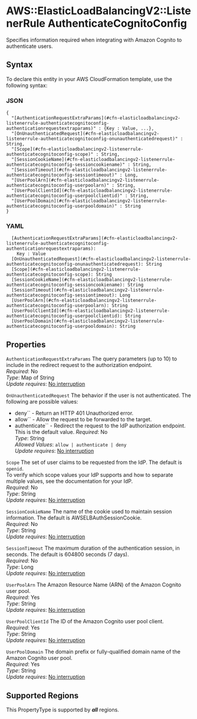 # AWS::ElasticLoadBalancingV2::ListenerRule AuthenticateCognitoConfig<a name="aws-properties-elasticloadbalancingv2-listenerrule-authenticatecognitoconfig"></a>

Specifies information required when integrating with Amazon Cognito to authenticate users\.

## Syntax<a name="aws-properties-elasticloadbalancingv2-listenerrule-authenticatecognitoconfig-syntax"></a>

To declare this entity in your AWS CloudFormation template, use the following syntax:

### JSON<a name="aws-properties-elasticloadbalancingv2-listenerrule-authenticatecognitoconfig-syntax.json"></a>

```
{
  "[AuthenticationRequestExtraParams](#cfn-elasticloadbalancingv2-listenerrule-authenticatecognitoconfig-authenticationrequestextraparams)" : {Key : Value, ...},
  "[OnUnauthenticatedRequest](#cfn-elasticloadbalancingv2-listenerrule-authenticatecognitoconfig-onunauthenticatedrequest)" : String,
  "[Scope](#cfn-elasticloadbalancingv2-listenerrule-authenticatecognitoconfig-scope)" : String,
  "[SessionCookieName](#cfn-elasticloadbalancingv2-listenerrule-authenticatecognitoconfig-sessioncookiename)" : String,
  "[SessionTimeout](#cfn-elasticloadbalancingv2-listenerrule-authenticatecognitoconfig-sessiontimeout)" : Long,
  "[UserPoolArn](#cfn-elasticloadbalancingv2-listenerrule-authenticatecognitoconfig-userpoolarn)" : String,
  "[UserPoolClientId](#cfn-elasticloadbalancingv2-listenerrule-authenticatecognitoconfig-userpoolclientid)" : String,
  "[UserPoolDomain](#cfn-elasticloadbalancingv2-listenerrule-authenticatecognitoconfig-userpooldomain)" : String
}
```

### YAML<a name="aws-properties-elasticloadbalancingv2-listenerrule-authenticatecognitoconfig-syntax.yaml"></a>

```
  [AuthenticationRequestExtraParams](#cfn-elasticloadbalancingv2-listenerrule-authenticatecognitoconfig-authenticationrequestextraparams): 
    Key : Value
  [OnUnauthenticatedRequest](#cfn-elasticloadbalancingv2-listenerrule-authenticatecognitoconfig-onunauthenticatedrequest): String
  [Scope](#cfn-elasticloadbalancingv2-listenerrule-authenticatecognitoconfig-scope): String
  [SessionCookieName](#cfn-elasticloadbalancingv2-listenerrule-authenticatecognitoconfig-sessioncookiename): String
  [SessionTimeout](#cfn-elasticloadbalancingv2-listenerrule-authenticatecognitoconfig-sessiontimeout): Long
  [UserPoolArn](#cfn-elasticloadbalancingv2-listenerrule-authenticatecognitoconfig-userpoolarn): String
  [UserPoolClientId](#cfn-elasticloadbalancingv2-listenerrule-authenticatecognitoconfig-userpoolclientid): String
  [UserPoolDomain](#cfn-elasticloadbalancingv2-listenerrule-authenticatecognitoconfig-userpooldomain): String
```

## Properties<a name="aws-properties-elasticloadbalancingv2-listenerrule-authenticatecognitoconfig-properties"></a>

`AuthenticationRequestExtraParams`  <a name="cfn-elasticloadbalancingv2-listenerrule-authenticatecognitoconfig-authenticationrequestextraparams"></a>
The query parameters \(up to 10\) to include in the redirect request to the authorization endpoint\.  
*Required*: No  
*Type*: Map of String  
*Update requires*: [No interruption](https://docs.aws.amazon.com/AWSCloudFormation/latest/UserGuide/using-cfn-updating-stacks-update-behaviors.html#update-no-interrupt)

`OnUnauthenticatedRequest`  <a name="cfn-elasticloadbalancingv2-listenerrule-authenticatecognitoconfig-onunauthenticatedrequest"></a>
The behavior if the user is not authenticated\. The following are possible values:  
+ deny`` \- Return an HTTP 401 Unauthorized error\.
+ allow`` \- Allow the request to be forwarded to the target\.
+ authenticate`` \- Redirect the request to the IdP authorization endpoint\. This is the default value\.
*Required*: No  
*Type*: String  
*Allowed Values*: `allow | authenticate | deny`  
*Update requires*: [No interruption](https://docs.aws.amazon.com/AWSCloudFormation/latest/UserGuide/using-cfn-updating-stacks-update-behaviors.html#update-no-interrupt)

`Scope`  <a name="cfn-elasticloadbalancingv2-listenerrule-authenticatecognitoconfig-scope"></a>
The set of user claims to be requested from the IdP\. The default is `openid`\.  
To verify which scope values your IdP supports and how to separate multiple values, see the documentation for your IdP\.  
*Required*: No  
*Type*: String  
*Update requires*: [No interruption](https://docs.aws.amazon.com/AWSCloudFormation/latest/UserGuide/using-cfn-updating-stacks-update-behaviors.html#update-no-interrupt)

`SessionCookieName`  <a name="cfn-elasticloadbalancingv2-listenerrule-authenticatecognitoconfig-sessioncookiename"></a>
The name of the cookie used to maintain session information\. The default is AWSELBAuthSessionCookie\.  
*Required*: No  
*Type*: String  
*Update requires*: [No interruption](https://docs.aws.amazon.com/AWSCloudFormation/latest/UserGuide/using-cfn-updating-stacks-update-behaviors.html#update-no-interrupt)

`SessionTimeout`  <a name="cfn-elasticloadbalancingv2-listenerrule-authenticatecognitoconfig-sessiontimeout"></a>
The maximum duration of the authentication session, in seconds\. The default is 604800 seconds \(7 days\)\.  
*Required*: No  
*Type*: Long  
*Update requires*: [No interruption](https://docs.aws.amazon.com/AWSCloudFormation/latest/UserGuide/using-cfn-updating-stacks-update-behaviors.html#update-no-interrupt)

`UserPoolArn`  <a name="cfn-elasticloadbalancingv2-listenerrule-authenticatecognitoconfig-userpoolarn"></a>
The Amazon Resource Name \(ARN\) of the Amazon Cognito user pool\.  
*Required*: Yes  
*Type*: String  
*Update requires*: [No interruption](https://docs.aws.amazon.com/AWSCloudFormation/latest/UserGuide/using-cfn-updating-stacks-update-behaviors.html#update-no-interrupt)

`UserPoolClientId`  <a name="cfn-elasticloadbalancingv2-listenerrule-authenticatecognitoconfig-userpoolclientid"></a>
The ID of the Amazon Cognito user pool client\.  
*Required*: Yes  
*Type*: String  
*Update requires*: [No interruption](https://docs.aws.amazon.com/AWSCloudFormation/latest/UserGuide/using-cfn-updating-stacks-update-behaviors.html#update-no-interrupt)

`UserPoolDomain`  <a name="cfn-elasticloadbalancingv2-listenerrule-authenticatecognitoconfig-userpooldomain"></a>
The domain prefix or fully\-qualified domain name of the Amazon Cognito user pool\.  
*Required*: Yes  
*Type*: String  
*Update requires*: [No interruption](https://docs.aws.amazon.com/AWSCloudFormation/latest/UserGuide/using-cfn-updating-stacks-update-behaviors.html#update-no-interrupt)

## Supported Regions

This PropertyType is supported by ***all*** regions.